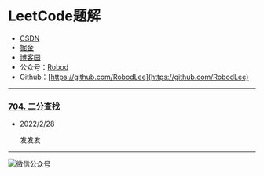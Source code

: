 # LeetCode题解

+ [CSDN](https://blog.csdn.net/weixin_43461520)  
+ [掘金](https://juejin.im/user/3175045314120631)  
+ [博客园](https://www.cnblogs.com/robod/)
+ 公众号：[Robod](https://gitee.com/RobodLee/image_store/blob/master/QRcode2.0.png)
+ Github：[https://github.com/RobodLee](https://github.com/RobodLee)

***

### [704. 二分查找](https://leetcode-cn.com/problems/binary-search/)

- 2022/2/28

  发发发

***



![微信公众号](https://gitee.com/RobodLee/image_store/raw/master/QRcode2.0.png)